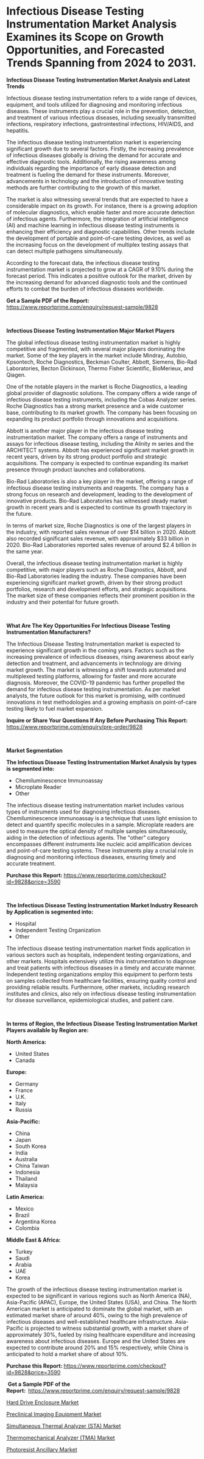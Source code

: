 <p><h1>Infectious Disease Testing Instrumentation Market Analysis Examines its Scope on Growth Opportunities, and Forecasted Trends Spanning from 2024 to 2031.</h1></p><p><strong>Infectious Disease Testing Instrumentation Market Analysis and Latest Trends</strong></p>
<p><p>Infectious disease testing instrumentation refers to a wide range of devices, equipment, and tools utilized for diagnosing and monitoring infectious diseases. These instruments play a crucial role in the prevention, detection, and treatment of various infectious diseases, including sexually transmitted infections, respiratory infections, gastrointestinal infections, HIV/AIDS, and hepatitis.</p><p>The infectious disease testing instrumentation market is experiencing significant growth due to several factors. Firstly, the increasing prevalence of infectious diseases globally is driving the demand for accurate and effective diagnostic tools. Additionally, the rising awareness among individuals regarding the importance of early disease detection and treatment is fueling the demand for these instruments. Moreover, advancements in technology and the introduction of innovative testing methods are further contributing to the growth of this market.</p><p>The market is also witnessing several trends that are expected to have a considerable impact on its growth. For instance, there is a growing adoption of molecular diagnostics, which enable faster and more accurate detection of infectious agents. Furthermore, the integration of artificial intelligence (AI) and machine learning in infectious disease testing instruments is enhancing their efficiency and diagnostic capabilities. Other trends include the development of portable and point-of-care testing devices, as well as the increasing focus on the development of multiplex testing assays that can detect multiple pathogens simultaneously.</p><p>According to the forecast data, the infectious disease testing instrumentation market is projected to grow at a CAGR of 9.10% during the forecast period. This indicates a positive outlook for the market, driven by the increasing demand for advanced diagnostic tools and the continued efforts to combat the burden of infectious diseases worldwide.</p></p>
<p><strong>Get a Sample PDF of the Report:&nbsp;</strong> <a href="https://www.reportprime.com/enquiry/request-sample/9828">https://www.reportprime.com/enquiry/request-sample/9828</a></p>
<p>&nbsp;</p>
<p><strong>Infectious Disease Testing Instrumentation Major Market Players</strong></p>
<p><p>The global infectious disease testing instrumentation market is highly competitive and fragmented, with several major players dominating the market. Some of the key players in the market include Mindray, Autobio, Kpsontech, Roche Diagnostics, Beckman Coulter, Abbott, Siemens, Bio-Rad Laboratories, Becton Dickinson, Thermo Fisher Scientific, BioMerieux, and Qiagen. </p><p>One of the notable players in the market is Roche Diagnostics, a leading global provider of diagnostic solutions. The company offers a wide range of infectious disease testing instruments, including the Cobas Analyzer series. Roche Diagnostics has a strong market presence and a wide customer base, contributing to its market growth. The company has been focusing on expanding its product portfolio through innovations and acquisitions.</p><p>Abbott is another major player in the infectious disease testing instrumentation market. The company offers a range of instruments and assays for infectious disease testing, including the Alinity m series and the ARCHITECT systems. Abbott has experienced significant market growth in recent years, driven by its strong product portfolio and strategic acquisitions. The company is expected to continue expanding its market presence through product launches and collaborations.</p><p>Bio-Rad Laboratories is also a key player in the market, offering a range of infectious disease testing instruments and reagents. The company has a strong focus on research and development, leading to the development of innovative products. Bio-Rad Laboratories has witnessed steady market growth in recent years and is expected to continue its growth trajectory in the future.</p><p>In terms of market size, Roche Diagnostics is one of the largest players in the industry, with reported sales revenue of over $14 billion in 2020. Abbott also recorded significant sales revenue, with approximately $33 billion in 2020. Bio-Rad Laboratories reported sales revenue of around $2.4 billion in the same year.</p><p>Overall, the infectious disease testing instrumentation market is highly competitive, with major players such as Roche Diagnostics, Abbott, and Bio-Rad Laboratories leading the industry. These companies have been experiencing significant market growth, driven by their strong product portfolios, research and development efforts, and strategic acquisitions. The market size of these companies reflects their prominent position in the industry and their potential for future growth.</p></p>
<p>&nbsp;</p>
<p><strong>What Are The Key Opportunities For Infectious Disease Testing Instrumentation Manufacturers?</strong></p>
<p><p>The Infectious Disease Testing Instrumentation market is expected to experience significant growth in the coming years. Factors such as the increasing prevalence of infectious diseases, rising awareness about early detection and treatment, and advancements in technology are driving market growth. The market is witnessing a shift towards automated and multiplexed testing platforms, allowing for faster and more accurate diagnosis. Moreover, the COVID-19 pandemic has further propelled the demand for infectious disease testing instrumentation. As per market analysts, the future outlook for this market is promising, with continued innovations in test methodologies and a growing emphasis on point-of-care testing likely to fuel market expansion.</p></p>
<p><strong>Inquire or Share Your Questions If Any Before Purchasing This Report:</strong> <a href="https://www.reportprime.com/enquiry/pre-order/9828">https://www.reportprime.com/enquiry/pre-order/9828</a></p>
<p>&nbsp;</p>
<p><strong>Market Segmentation</strong></p>
<p><strong>The Infectious Disease Testing Instrumentation Market Analysis by types is segmented into:</strong></p>
<p><ul><li>Chemiluminescence Immunoassay</li><li>Microplate Reader</li><li>Other</li></ul></p>
<p><p>The infectious disease testing instrumentation market includes various types of instruments used for diagnosing infectious diseases. Chemiluminescence immunoassay is a technique that uses light emission to detect and quantify specific molecules in a sample. Microplate readers are used to measure the optical density of multiple samples simultaneously, aiding in the detection of infectious agents. The "other" category encompasses different instruments like nucleic acid amplification devices and point-of-care testing systems. These instruments play a crucial role in diagnosing and monitoring infectious diseases, ensuring timely and accurate treatment.</p></p>
<p><strong>Purchase this Report:&nbsp;</strong><a href="https://www.reportprime.com/checkout?id=9828&price=3590">https://www.reportprime.com/checkout?id=9828&price=3590</a></p>
<p>&nbsp;</p>
<p><strong>The Infectious Disease Testing Instrumentation Market Industry Research by Application is segmented into:</strong></p>
<p><ul><li>Hospital</li><li>Independent Testing Organization</li><li>Other</li></ul></p>
<p><p>The infectious disease testing instrumentation market finds application in various sectors such as hospitals, independent testing organizations, and other markets. Hospitals extensively utilize this instrumentation to diagnose and treat patients with infectious diseases in a timely and accurate manner. Independent testing organizations employ this equipment to perform tests on samples collected from healthcare facilities, ensuring quality control and providing reliable results. Furthermore, other markets, including research institutes and clinics, also rely on infectious disease testing instrumentation for disease surveillance, epidemiological studies, and patient care.</p></p>
<p>&nbsp;</p>
<p><strong>In terms of Region, the Infectious Disease Testing Instrumentation Market Players available by Region are:</strong></p>
<p>
    <p> <strong> North America: </strong>
        <ul>
            <li>United States</li>
            <li>Canada</li>
        </ul>
        </p> 
    <p> <strong> Europe: </strong>
        <ul>
            <li>Germany</li>
            <li>France</li>
            <li>U.K.</li>
            <li>Italy</li>
            <li>Russia</li>
        </ul>
        </p> 
    <p> <strong> Asia-Pacific: </strong>
        <ul>
            <li>China</li>
            <li>Japan</li>
            <li>South Korea</li>
            <li>India</li>
            <li>Australia</li>
            <li>China Taiwan</li>
            <li>Indonesia</li>
            <li>Thailand</li>
            <li>Malaysia</li>
        </ul>
        </p> 
    <p> <strong> Latin America: </strong>
        <ul>
            <li>Mexico</li>
            <li>Brazil</li>
            <li>Argentina Korea</li>
            <li>Colombia</li>
        </ul>
        </p> 
    <p> <strong> Middle East & Africa: </strong>
        <ul>
            <li>Turkey</li>
            <li>Saudi</li>
            <li>Arabia</li>
            <li>UAE</li>
            <li>Korea</li>
        </ul>
    </p>
    </p>
<p><p>The growth of the infectious disease testing instrumentation market is expected to be significant in various regions such as North America (NA), Asia-Pacific (APAC), Europe, the United States (USA), and China. The North American market is anticipated to dominate the global market, with an estimated market share of around 40%, owing to the high prevalence of infectious diseases and well-established healthcare infrastructure. Asia-Pacific is projected to witness substantial growth, with a market share of approximately 30%, fueled by rising healthcare expenditure and increasing awareness about infectious diseases. Europe and the United States are expected to contribute around 20% and 15% respectively, while China is anticipated to hold a market share of about 10%.</p></p>
<p><strong>Purchase this Report: </strong><a href="https://www.reportprime.com/checkout?id=9828&price=3590">https://www.reportprime.com/checkout?id=9828&price=3590</a></p>
<p>&nbsp;<strong>Get a Sample PDF of the Report:&nbsp;&nbsp;</strong><a href="https://www.reportprime.com/enquiry/request-sample/9828">https://www.reportprime.com/enquiry/request-sample/9828</a></p>
<p><strong></strong></p>
<p><p><a href="https://medium.com/@williefields7566/hard-drive-enclosure-market-insight-market-trends-growth-forecasted-from-2024-to-2031-77ec5cf63939">Hard Drive Enclosure Market</a></p><p><a href="https://medium.com/@williefields7566/preclinical-imaging-equipment-market-exploring-market-share-market-trends-and-future-growth-d3b7b062f020">Preclinical Imaging Equipment Market</a></p><p><a href="https://medium.com/@williefields7566/simultaneous-thermal-analyzer-sta-market-research-report-its-history-and-forecast-2024-to-2031-9b8c716607d3">Simultaneous Thermal Analyzer (STA) Market</a></p><p><a href="https://medium.com/@williefields7566/decoding-thermomechanical-analyzer-tma-market-metrics-market-share-trends-and-growth-patterns-a8752ceff6d5">Thermomechanical Analyzer (TMA) Market</a></p><p><a href="https://medium.com/@williefields7566/photoresist-ancillary-market-exploring-market-share-market-trends-and-future-growth-96e491a262cc">Photoresist Ancillary Market</a></p></p>